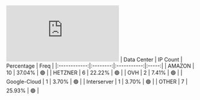 ![Diagramm](https://github.com/obajay/StateSync-snapshots/blob/main/Projects/Medibloc/1/README.md)
| Data Center | IP Count | Percentage | Freq |
|:------------:|:--------:|:-----------:|:-----:|
| AMAZON | 10 | 37.04% | 🟢 |
| HETZNER | 6 | 22.22% | 🟢 |
| OVH | 2 | 7.41% | 🟢 |
| Google-Cloud | 1 | 3.70% | 🟢 |
| Interserver | 1 | 3.70% | 🟢 |
| OTHER | 7 | 25.93% | 🟢 |
